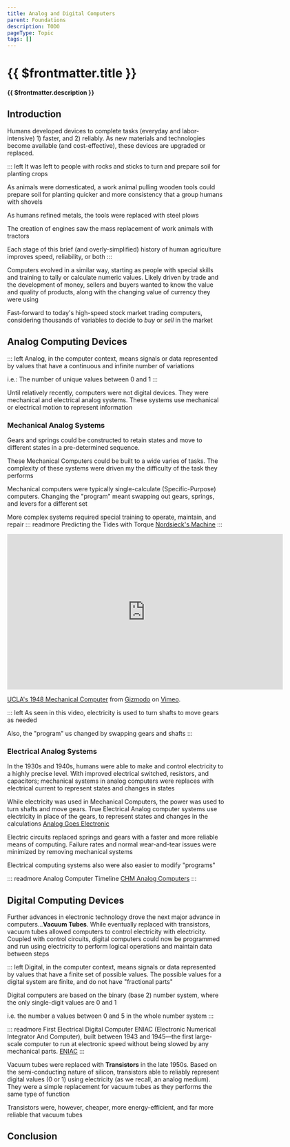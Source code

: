 ```yaml
---
title: Analog and Digital Computers
parent: Foundations
description: TODO
pageType: Topic
tags: []
---
```


# {{ $frontmatter.title }}
**{{ $frontmatter.description }}**

<KeyConcepts :ConceptArray= "[
{
  Concept:'Concept 1',
  Details:'Details of concept 1'
},
{  
  Concept:'Concept 2',
  Details:'Details of concept 2' 
}
]" />

## Introduction

Humans developed devices to complete tasks (everyday and labor-intensive) 1) faster, and 2) reliably. As new materials and technologies become available (and cost-effective), these devices are upgraded or replaced.

::: left
It was left to people with rocks and sticks to turn and prepare soil for planting crops

As animals were domesticated, a work animal pulling wooden tools could prepare soil for planting quicker and more consistency that a group humans with shovels

As humans refined metals, the tools were replaced with steel plows

The creation of engines saw the mass replacement of work animals with tractors

Each stage of this brief (and overly-simplified) history of human agriculture improves speed, reliability, or both
:::

Computers evolved in a similar way, starting as people with special skills and training to tally or calculate numeric values. Likely driven by trade and the development of money, sellers and buyers wanted to know the value and quality of products, along with the changing value of currency they were using

Fast-forward to today's high-speed stock market trading computers, considering thousands of variables to decide to _buy_ or _sell_ in the market

## Analog Computing Devices

::: left
Analog, in the computer context, means signals or data represented by values that have a continuous and infinite number of variations

i.e.: The number of unique values between 0 and 1
:::

<QuestionMC question="Which of the following is made up of analog values?" answer='B' AChoice="A light switch" BChoice="The tension of a spring" CChoice="The number of students in our class this semester" DChoice="State of a traffic light" rightAnswerFeedback="Right! With finer and finer instruments, we can measure a spring with ever more accuracy" wrongAnswerFeedback="Incorrect. Spring Tension is the only analog value in the list. All others have a few pre-set values and/or may even have maximum values (like class size)"/>

Until relatively recently, computers were not digital devices. They were mechanical and electrical analog systems. These systems use mechanical or electrical motion to represent information

### Mechanical Analog Systems

Gears and springs could be constructed to retain states and move to different states in a pre-determined sequence.

These Mechanical Computers could be built to a wide varies of tasks. The complexity of these systems were driven my the difficulty of the task they performs

Mechanical computers were typically single-calculate (Specific-Purpose) computers. Changing the "program" meant swapping out gears, springs, and levers for a different set

More complex systems required special training to operate, maintain, and repair
::: readmore Predicting the Tides with Torque
[Nordsieck's Machine](https://www.computerhistory.org/revolution/analog-computers/3/141)
:::

<iframe src="https://player.vimeo.com/video/70589461" width="640" height="360" frameborder="0" allow="autoplay; fullscreen" allowfullscreen></iframe>
<p><a href="https://vimeo.com/70589461">UCLA&#039;s 1948 Mechanical Computer</a> from <a href="https://vimeo.com/gizmodo">Gizmodo</a> on <a href="https://vimeo.com">Vimeo</a>.</p>

::: left
As seen in this video, electricity is used to turn shafts to move gears as needed

Also, the "program" us changed by swapping gears and shafts
:::

### Electrical Analog Systems

In the 1930s and 1940s, humans were able to make and control electricity to a highly precise level. With improved electrical switched, resistors, and capacitors; mechanical systems in analog computers were replaces with electrical current to represent states and changes in states

While electricity was used in Mechanical Computers, the power was used to turn shafts and move gears. True Electrical Analog computer systems use electricity in place of the gears, to represent states and changes in the calculations
[Analog Goes Electronic](https://www.computerhistory.org/revolution/analog-computers/3/150)

Electric circuits replaced springs and gears with a faster and more reliable means of computing. Failure rates and normal wear-and-tear issues were minimized by removing mechanical systems

Electrical computing systems also were also easier to modify "programs"

::: readmore Analog Computer Timeline
[CHM Analog Computers](https://www.computerhistory.org/revolution/analog-computers/3)
:::

## Digital Computing Devices

Further advances in electronic technology drove the next major advance in computers...**Vacuum Tubes**. While eventually replaced with transistors, vacuum tubes allowed computers to control electricity with electricity. Coupled with control circuits, digital computers could now be programmed and run using electricity to perform logical operations and maintain data between steps

::: left
Digital, in the computer context, means signals or data represented by values that have a finite set of possible values. The possible values for a digital system are finite, and do not have "fractional parts"

Digital computers are based on the binary (base 2) number system, where the only single-digit values are 0 and 1

i.e. the number a values between 0 and 5 in the whole number system
:::

::: readmore First Electrical Digital Computer
ENIAC (Electronic Numerical Integrator And Computer), built between 1943 and 1945—the first large-scale computer to run at electronic speed without being slowed by any mechanical parts.
[ENIAC](https://www.computerhistory.org/revolution/birth-of-the-computer/4/78)
:::

Vacuum tubes were replaced with **Transistors** in the late 1950s. Based on the semi-conducting nature of silicon, transistors able to reliably represent digital values (0 or 1) using electricity (as we recall, an analog medium). They were a simple replacement for vacuum tubes as they performs the same type of function

Transistors were, however, cheaper, more energy-efficient, and far more reliable that vacuum tubes

<QuestionMC question="Which of the following is made up of digital values?" answer='D' AChoice="The tension of a spring" BChoice="Your current interest level in this reading" CChoice="Pressure you can apply to a car's break pedal" DChoice="Number of students on this class's Wait List" rightAnswerFeedback="Right! Since we can't have 1/2 students signing up for classes, this value is digital" wrongAnswerFeedback="Incorrect. That value can have ever an infinite amount of variations. Students on a wait list can only be a count of whole students, and never a number in-between"/>

## Conclusion